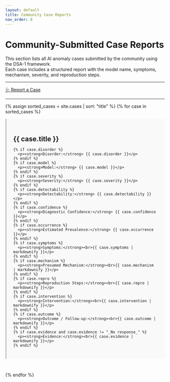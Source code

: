 ```yaml
---
layout: default
title: Community Case Reports
nav_order: 8
---
```


# Community-Submitted Case Reports

This section lists all AI anomaly cases submitted by the community using the DSA-1 framework.  
Each case includes a structured report with the model name, symptoms, mechanism, severity, and reproduction steps.

---
<a class="btn" href="https://github.com/MAI-Medicine-of-Artificial-Intelligence/DSA/issues/new?template=case_report.yml">
  🩺 Report a Case
</a>

---

{% assign sorted_cases = site.cases | sort: "title" %}
{% for case in sorted_cases %}
  <article style="margin-bottom: 3em; padding: 1.5em; border-left: 4px solid #ccc; background: #f9f9f9;">
    <h2 style="margin-bottom: 0.5em;">{{ case.title }}</h2>

    {% if case.disorder %}
      <p><strong>Disorder:</strong> {{ case.disorder }}</p>
    {% endif %}
    {% if case.model %}
      <p><strong>Model:</strong> {{ case.model }}</p>
    {% endif %}
    {% if case.severity %}
      <p><strong>Severity:</strong> {{ case.severity }}</p>
    {% endif %}
    {% if case.detectability %}
      <p><strong>Detectability:</strong> {{ case.detectability }}</p>
    {% endif %}
    {% if case.confidence %}
      <p><strong>Diagnostic Confidence:</strong> {{ case.confidence }}</p>
    {% endif %}
    {% if case.occurrence %}
      <p><strong>Estimated Prevalence:</strong> {{ case.occurrence }}</p>
    {% endif %}
    {% if case.symptoms %}
      <p><strong>Symptoms:</strong><br>{{ case.symptoms | markdownify }}</p>
    {% endif %}
    {% if case.mechanism %}
      <p><strong>Presumed Mechanism:</strong><br>{{ case.mechanism | markdownify }}</p>
    {% endif %}
    {% if case.repro %}
      <p><strong>Reproduction Steps:</strong><br>{{ case.repro | markdownify }}</p>
    {% endif %}
    {% if case.intervention %}
      <p><strong>Intervention:</strong><br>{{ case.intervention | markdownify }}</p>
    {% endif %}
    {% if case.outcome %}
      <p><strong>Outcome / Follow-up:</strong><br>{{ case.outcome | markdownify }}</p>
    {% endif %}
    {% if case.evidence and case.evidence != "_No response_" %}
      <p><strong>Evidence:</strong><br>{{ case.evidence | markdownify }}</p>
    {% endif %}
  </article>
{% endfor %}


